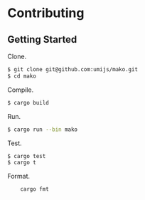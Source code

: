 # Contributing

## Getting Started

Clone.

```bash
$ git clone git@github.com:umijs/mako.git
$ cd mako
```

Compile.

```bash
$ cargo build
```

Run.

```bash
$ cargo run --bin mako
```

Test.

```bash
$ cargo test
$ cargo t
```


Format.

```bash
	cargo fmt
```
